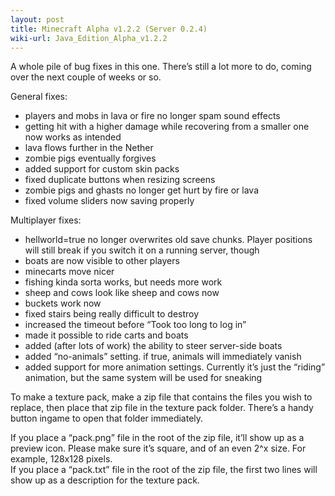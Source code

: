 ```yaml
---
layout: post
title: Minecraft Alpha v1.2.2 (Server 0.2.4)
wiki-url: Java_Edition_Alpha_v1.2.2
---
```


A whole pile of bug fixes in this one. There’s still a lot more to do, coming over the next couple of weeks or so.

General fixes:
* players and mobs in lava or fire no longer spam sound effects
* getting hit with a higher damage while recovering from a smaller one now works as intended
* lava flows further in the Nether
* zombie pigs eventually forgives
* added support for custom skin packs
* fixed duplicate buttons when resizing screens
* zombie pigs and ghasts no longer get hurt by fire or lava
* fixed volume sliders now saving properly

Multiplayer fixes:
* hellworld=true no longer overwrites old save chunks. Player positions will still break if you switch it on a running server, though
* boats are now visible to other players
* minecarts move nicer
* fishing kinda sorta works, but needs more work
* sheep and cows look like sheep and cows now
* buckets work now
* fixed stairs being really difficult to destroy
* increased the timeout before “Took too long to log in”
* made it possible to ride carts and boats
* added (after lots of work) the ability to steer server-side boats
* added “no-animals” setting. if true, animals will immediately vanish
* added support for more animation settings. Currently it’s just the “riding” animation, but the same system will be used for sneaking

To make a texture pack, make a zip file that contains the files you wish to replace,
then place that zip file in the texture pack folder.
There’s a handy button ingame to open that folder immediately.

If you place a “pack.png” file in the root of the zip file, it’ll show up as a preview icon.
Please make sure it’s square, and of an even 2^x size. For example, 128x128 pixels.<br>
If you place a “pack.txt” file in the root of the zip file,
the first two lines will show up as a description for the texture pack.
